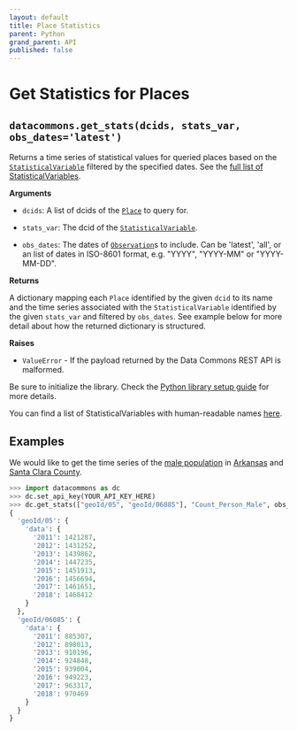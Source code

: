 ```yaml
---
layout: default
title: Place Statistics
parent: Python
grand_parent: API
published: false
---
```


# Get Statistics for Places

## `datacommons.get_stats(dcids, stats_var, obs_dates='latest')`

Returns a time series of statistical values for queried places based on the
[`StatisticalVariable`](https://datacommons.org/browser/StatisticalVariable) filtered by the specified dates.
See the [full list of StatisticalVariables](/statistical_variables.html).

**Arguments**

*   `dcids`: A list of dcids of the
    [`Place`](https://datacommons.org/browser/Place) to query for.

*   `stats_var`: The dcid of the
    [`StatisticalVariable`](https://datacommons.org/browser/StatisticalVariable).

*   `obs_dates`: The dates of [`Observation`](https://datacommons.org/browser/Observation)s to include. Can be 'latest', 'all', or an list of dates in ISO-8601 format, e.g. "YYYY", "YYYY-MM" or "YYYY-MM-DD".

**Returns**

A dictionary mapping each `Place` identified by the given `dcid`
to its name and the time series associated with the
`StatisticalVariable` identified by the given `stats_var`
and filtered by `obs_dates`.
See example below for more detail about how the returned dictionary is
structured.

**Raises**

*   `ValueError` - If the payload returned by the Data Commons REST API is
malformed.

Be sure to initialize the library. Check the [Python library setup guide](/api/python/) for more details.

You can find a list of StatisticalVariables with human-readable names [here](/statistical_variables.html).

## Examples

We would like to get the time series of the [male population](https://datacommons.org/browser/Count_Person_Male)
in [Arkansas](https://datacommons.org/browser/geoId/05)
and [Santa Clara County](https://datacommons.org/browser/geoId/06085).

```python
>>> import datacommons as dc
>>> dc.set_api_key(YOUR_API_KEY_HERE)
>>> dc.get_stats(["geoId/05", "geoId/06085"], "Count_Person_Male", obs_dates="all")
{
  'geoId/05': {
    'data': {
      '2011': 1421287,
      '2012': 1431252,
      '2013': 1439862,
      '2014': 1447235,
      '2015': 1451913,
      '2016': 1456694,
      '2017': 1461651,
      '2018': 1468412
    }
  },
  'geoId/06085': {
    'data': {
      '2011': 885307,
      '2012': 898013,
      '2013': 910196,
      '2014': 924848,
      '2015': 939004,
      '2016': 949223,
      '2017': 963317,
      '2018': 970469
    }
  }
}
```
